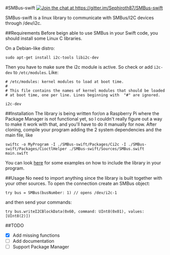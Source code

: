 #SMBus-swift
<a href="https://gitter.im/Sephiroth87/SMBus-swift?utm_source=badge&utm_medium=badge&utm_campaign=pr-badge&utm_content=badge"><img src="https://badges.gitter.im/Join%20Chat.svg" alt="Join the chat at https://gitter.im/Sephiroth87/SMBus-swift" /></a>

SMBus-swift is a linux library to communicate with SMBus/I2C devices through /dev/i2c.

##Requirements
Before beign able to use SMBus in your Swift code, you should install some Linux C libraries.

On a Debian-like distro:

	sudo apt-get install i2c-tools libi2c-dev
	
Then you have to make sure the i2c module is active. So check or add `i2c-dev` to `/etc/modules`. Like:

	# /etc/modules: kernel modules to load at boot time.
	#
	# This file contains the names of kernel modules that should be loaded
	# at boot time, one per line. Lines beginning with 	"#" are ignored.
	
	i2c-dev


##Installation
The library is being written for/on a Raspberry Pi where the Package Manager is not functional yet, so I couldn't really figure out a way to make it work with that, and you'll have to do it manually for now.
After cloning, compile your program adding the 2 system dependencies and the main file, like
```
swiftc -o MyProgram -I ./SMBus-swift/Packages/Ci2c -I ./SMBus-swift/Packages/CioctlHelper ./SMBus-swift/Sources/SMBus.swift main.swift
```
You can look [here](https://github.com/Sephiroth87/scroll-phat-swift) for some examples on how to include the library in your program.

##Usage
No need to import anything since the library is built together with your other sources.
To open the connection create an SMBus object:
```
try bus = SMBus(busNumber: 1) // opens /dev/i2c-1
```
and then send your commands:
```
try bus.writeI2CBlockData(0x60, command: UInt8(0x01), values: [UInt8(2)])
```

##TODO
- [x] Add missing functions
- [ ] Add documentation
- [ ] Support Package Manager
